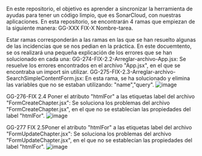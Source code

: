 En este repositorio, el objetivo es aprender a sincronizar la herramienta de ayudas para tener un código limpio, que es SonarCloud, con nuestras aplicaciones. En esta repositorio, se encontrarán 4 ramas que empiezan de la siguiente manera: GG-XXX FIX-X Nombre-tarea.

Estar ramas corresponderán a las ramas en las que se han resuelto algunas de las incidencias que se nos pedian en la práctica. En este docuemtento, se os realizará una pequeña explicación de los errores que se han solucionado en cada una:
  GG-274-FIX-2.2-Arreglar-archivo-App.jsx: Se resuelve los errores encontrados en el archivo "App.jsx", en el que se encontraba un import sin utilizar.
   GG-275-FIX-2.3-Arreglar-archivo-SearchSimpleContentForm.jsx: En esta rama, se ha solucionado y elimina las variables que no se estaban utilizando: "name","query".
  ![image](https://github.com/user-attachments/assets/507792a7-6dc7-423c-a78b-7f54d3b6f58f)

   GG-276-FIX 2.4 Poner el atributo "htmlFor" a las etiquetas label del archivo "FormCreateChapter.jsx": Se soluciona los problemas del archivo "FormCreateChapter.jsx", en el que no se establecían las propiedades del label "htmlFor".
   ![image](https://github.com/user-attachments/assets/512310be-7dbf-40f0-8983-fb5693b26929)

   GG-277 FIX 2.5Poner el atributo "htmlFor" a las etiquetas label del archivo "FormUpdateChapter.jsx": Se soluciona los problemas del archivo "FormUpdateChapter.jsx", en el que no se establecían las propiedades del label "htmlFor". 
  ![image](https://github.com/user-attachments/assets/ae3dccff-978d-4cc0-b652-04e3efdbf492)

